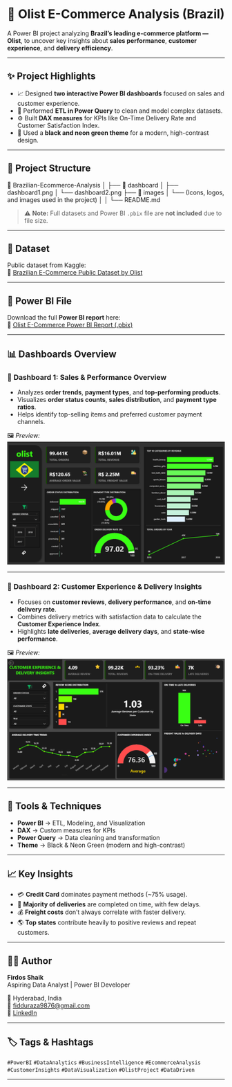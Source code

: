 # 🛒 Olist E-Commerce Analysis (Brazil)

A Power BI project analyzing **Brazil’s leading e-commerce platform — Olist**, to uncover key insights about **sales performance**, **customer experience**, and **delivery efficiency**.

---

## ✨ Project Highlights

- 📈 Designed **two interactive Power BI dashboards** focused on sales and customer experience.  
- 🧹 Performed **ETL in Power Query** to clean and model complex datasets.  
- ⚙️ Built **DAX measures** for KPIs like On-Time Delivery Rate and Customer Satisfaction Index.  
- 🎨 Used a **black and neon green theme** for a modern, high-contrast design.  

---

## 📁 Project Structure

📂 Brazilian-Ecommerce-Analysis
│
├── 📁 dashboard
│   ├── dashboard1.png
│   └── dashboard2.png
├── 📁 images
│   └── (Icons, logos, and images used in the project)
│ 
│
└── README.md


> ⚠️ **Note:** Full datasets and Power BI `.pbix` file are **not included** due to file size.  

---

## 📂 Dataset

Public dataset from Kaggle:  
🔗 [Brazilian E-Commerce Public Dataset by Olist](https://www.kaggle.com/datasets/olistbr/brazilian-ecommerce)

---

## 📄 Power BI File

Download the full **Power BI report** here:  
🔗 [Olist E-Commerce Power BI Report (.pbix)](https://drive.google.com/file/d/1gONGQP63V0iAsS7fbissXF2YNuoSLB-Y/view?usp=sharing)

---

## 📊 Dashboards Overview

### 💼 **Dashboard 1: Sales & Performance Overview**
- Analyzes **order trends**, **payment types**, and **top-performing products**.  
- Visualizes **order status counts**, **sales distribution**, and **payment type ratios**.  
- Helps identify top-selling items and preferred customer payment channels.

🖼️ *Preview:*  
![Sales Dashboard](dashboard/dashboard1.png)

---

### 🚀 **Dashboard 2: Customer Experience & Delivery Insights**
- Focuses on **customer reviews**, **delivery performance**, and **on-time delivery rate**.  
- Combines delivery metrics with satisfaction data to calculate the **Customer Experience Index**.  
- Highlights **late deliveries**, **average delivery days**, and **state-wise performance**.

🖼️ *Preview:*  
![Customer Insights Dashboard](dashboard/dashboard2.png)

---

## 🧠 Tools & Techniques

- **Power BI** → ETL, Modeling, and Visualization  
- **DAX** → Custom measures for KPIs  
- **Power Query** → Data cleaning and transformation  
- **Theme** → Black & Neon Green (modern and high-contrast)

---

## 📈 Key Insights

- 💳 **Credit Card** dominates payment methods (~75% usage).  
- 🚚 **Majority of deliveries** are completed on time, with few delays.  
- 💰 **Freight costs** don’t always correlate with faster delivery.  
- 🌎 **Top states** contribute heavily to positive reviews and repeat customers.

---

## 👨‍💻 Author

**Firdos Shaik**  
Aspiring Data Analyst | Power BI Developer  

📍 Hyderabad, India  
📧 fidduraza9876@gmail.com  
🔗 [LinkedIn](https://www.linkedin.com/in/firdos-shaik-551b4222b/)

---

## 🏷️ Tags & Hashtags

`#PowerBI` `#DataAnalytics` `#BusinessIntelligence` `#EcommerceAnalysis`  
`#CustomerInsights` `#DataVisualization` `#OlistProject` `#DataDriven`

---

